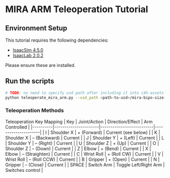# MIRA ARM Teleoperation Tutorial

## Environment Setup

This tutorial requires the following dependencies:
- [IsaacSim 4.5.0](https://docs.isaacsim.omniverse.nvidia.com/4.5.0/index.html)
- [IsaacLab 2.0.2](https://isaac-sim.github.io/IsaacLab/v2.0.2/index.html)

Please ensure these are installed.

## Run the scripts

```sh
# TODO: no need to specify usd path after including it into i4h-assets
python teleoperate_mira_arm.py --usd_path <path-to-usd>/mira-bipo-size-experiment-smoothing.usd
```

### Teleoperation Methods


Teleoperation Key Mapping
| Key | Joint/Action | Direction/Effect | Arm Controlled |
|----------|----------------------|--------------------------|---------------------|
| I | Shoulder X | + (Forward) | Current (see below) |
| K | Shoulder X | – (Backward) | Current |
| J | Shoulder Y | + (Left) | Current |
| L | Shoulder Y | – (Right) | Current |
| U | Shoulder Z | + (Up) | Current |
| O | Shoulder Z | – (Down) | Current |
| Z | Elbow | + (Bend) | Current |
| X | Elbow | – (Straighten) | Current |
| C | Wrist Roll | + (Roll CW) | Current |
| V | Wrist Roll | – (Roll CCW) | Current |
| B | Gripper | + (Open) | Current |
| N | Gripper | – (Close) | Current |
| SPACE | Switch Arm | Toggle Left/Right Arm | Switches control |
